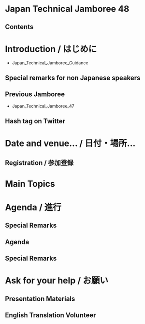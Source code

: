 # Japan Technical Jamboree 48
## Contents
# Introduction / はじめに
* Japan_Technical_Jamboree_Guidance
## Special remarks for non Japanese speakers
## Previous Jamboree
* Japan_Technical_Jamboree_47
## Hash tag on Twitter
# Date and venue... / 日付・場所...
## Registration / 参加登録
# Main Topics
# Agenda / 進行
## Special Remarks
## Agenda
## Special Remarks
# Ask for your help / お願い
## Presentation Materials
## English Translation Volunteer
